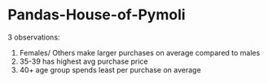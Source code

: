 # Pandas-House-of-Pymoli

3 observations:

1.  Females/ Others make larger purchases on average compared to males
2.  35-39 has highest avg purchase price
3.  40+ age group spends least per purchase on average
